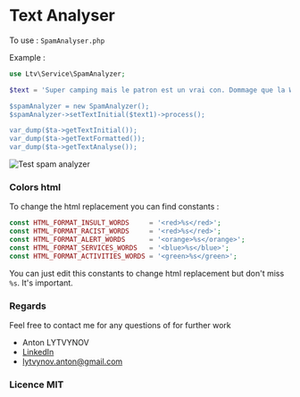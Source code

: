 # Text Analyser
       
To use : `SpamAnalyser.php`     

Example : 
```php
use Ltv\Service\SpamAnalyzer;

$text = 'Super camping mais le patron est un vrai con. Dommage que la Wifi est constante et d'un bon débit';

$spamAnalyzer = new SpamAnalyzer();
$spamAnalyzer->setTextInitial($text1)->process();

var_dump($ta->getTextInitial());
var_dump($ta->getTextFormatted());
var_dump($ta->getTextAnalyse());
```


![Test spam analyzer](https://github.com/alytvynov/php-spam-analyzer/blob/master/doc/img-1.png)

### Colors html
To change the html replacement you can find constants : 
```php
const HTML_FORMAT_INSULT_WORDS     = '<red>%s</red>';
const HTML_FORMAT_RACIST_WORDS     = '<red>%s</red>';
const HTML_FORMAT_ALERT_WORDS      = '<orange>%s</orange>';
const HTML_FORMAT_SERVICES_WORDS   = '<blue>%s</blue>';
const HTML_FORMAT_ACTIVITIES_WORDS = '<green>%s</green>';
```
You can just edit this constants to change html replacement but don't miss `%s`. It's important.

### Regards
Feel free to contact me for any questions of for further work
* Anton LYTVYNOV
* [LinkedIn](https://www.linkedin.com/in/anton-lytvynov/)
* lytvynov.anton@gmail.com

### Licence MIT
